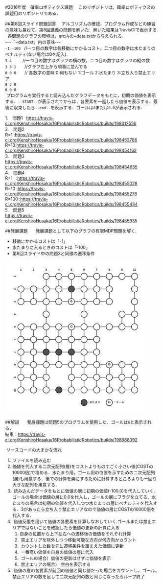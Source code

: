 #2016年度　確率ロボティクス課題
　このリポジトリは，確率ロボティクスの課題用のリポジトリである．

##第8回スライド問題回答
　アルゴリズムの確認，プログラム作成などの練習の意味も兼ねて，第8回講義の問題を解いた．解いた結果はTravisCIで表示する.  
各問題のグラフの環境は，src内の~data.txtから与えられる.  
---「~data.txt」内の意味---  
`-1 -100`     //一つ目の数字は各移動にかかるコスト，二つ目の数字は水たまりのペナルティ(ない場合は0を記入).  
`3 4`          //一つ目の数字はグラフの横の数，二つ目の数字はグラフの縦の数  
`3 3 1`       //グラフ左上から順番に並んでる　  
`0 0 0`       // 各数字の意味:0:何もない 1:ゴール 2:水たまり 3:立ち入り禁止エリア  
`0 2 0`  
`0 0 0`  
  プログラムを実行すると読み込んだグラフデータをもとに，初期の価値を表示する．`--START--`が表示されてからは，各要素を一巡したら価値を表示する．最後に収束したら`--end--`を表示する．ゴールは`0`または`0.0`が表示される．  
  
1.　問題1  
https://travis-ci.org/KenshiroHosaka/16ProbabilisticRobotics/builds/198312556  
2.　問題2  
R=1 :https://travis-ci.org/KenshiroHosaka/16ProbabilisticRobotics/builds/198453786  
R=10:https://travis-ci.org/KenshiroHosaka/16ProbabilisticRobotics/builds/198454162  
3.　問題3    
https://travis-ci.org/KenshiroHosaka/16ProbabilisticRobotics/builds/198454655  
4.　問題4  
R=1   :https://travis-ci.org/KenshiroHosaka/16ProbabilisticRobotics/builds/198455028  
R=10  :https://travis-ci.org/KenshiroHosaka/16ProbabilisticRobotics/builds/198455276  
R=100 :https://travis-ci.org/KenshiroHosaka/16ProbabilisticRobotics/builds/198455434  
5.　問題5  
https://travis-ci.org/KenshiroHosaka/16ProbabilisticRobotics/builds/198455935    

##発展課題  
　発展課題として以下のグラフの有限MDP問題を解く.  
 
+ 移動にかかるコストは「-1」
+ 水たまりに入るときのコストは「-100」
+ 第8回スライド中の問題3と同様の遷移条件  
  
![グラフ](src/problem.png)
  
##解説  
　発展課題は問題5のプログラムを使用した．ゴールは`G`と表示される．  
 結果：https://travis-ci.org/KenshiroHosaka/16ProbabilisticRobotics/builds/198888392    

  ソースコードの大まかな流れ  
  
1.  ファイルを読み込む 
2.  価値を代入する二次元配列(層)をコストよりものすごく小さい値(COSTの10000倍)で埋める．水たまり用，ゴール用の位置を示すための二次元配列(層)も用意する．後での計算を楽にするために計算するところよりも一回り大きな配列を用意する．
3.  読み込んだデータをもとに価値の層に初期の価値(-100.0)を代入していく．ゴールの場合は価値の層に0.0を代入し，ゴールの層にフラグを立てる．水たまりの場合は初期の価値を代入しつつ水たまりの層にペナルティを代入する．3があったら立ち入り禁止エリアなので価値の層にCOSTの10000倍を代入する．
4.  価値反復を用いて価値の各要素を計算しなおしていく.ゴールまたは禁止エリアではないことを確認したら価値の更新の計算に入る
	1.  自身の位置から上下左右への遷移後の価値をそれぞれ計算
	2.  禁止エリアを除外しつつ移動可能な方向が何方向かカウント
	3.  カウントした数を元に遷移条件を踏まえた価値に更新
	4.  一番高い価値を自身の価値の層に代入
	5.  ゴールの場合）価値の更新はせずに価値を表示
	6.  禁止エリアの場合） 空白を表示する  
5.  価値の層の各要素が前回の価値と同じ値だった場合をカウントし，ゴール，禁止エリアの数を足して二次元配列の数と同じになったらループ終了
